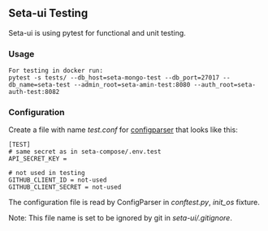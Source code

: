 ## Seta-ui Testing

Seta-ui is using pytest for functional and unit testing.

### Usage
    For testing in docker run: 
    pytest -s tests/ --db_host=seta-mongo-test --db_port=27017 --db_name=seta-test --admin_root=seta-amin-test:8080 --auth_root=seta-auth-test:8082

### Configuration

Create a file with name *test.conf* for [configparser](https://docs.python.org/3.10/library/configparser.html) that looks like this:

```
[TEST]
# same secret as in seta-compose/.env.test
API_SECRET_KEY = 

# not used in testing
GITHUB_CLIENT_ID = not-used
GITHUB_CLIENT_SECRET = not-used
```

The configuration file is read by ConfigParser in *conftest.py*, *init_os* fixture.

Note: This file name is set to be ignored by git in *seta-ui/.gitignore*.